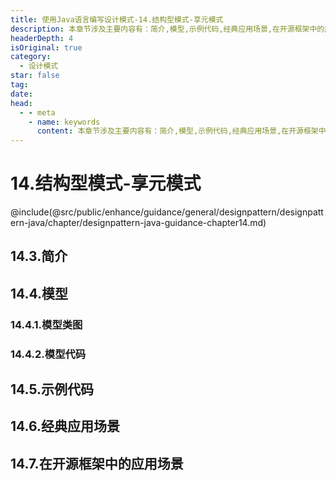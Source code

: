 ```yaml
---
title: 使用Java语言编写设计模式-14.结构型模式-享元模式
description: 本章节涉及主要内容有：简介,模型,示例代码,经典应用场景,在开源框架中的应用场景,具体每个小节中包含的内容可使通过下面的章节内容大纲进行查看,所有代码均经过严格测试，可直接复制运行即可。
headerDepth: 4
isOriginal: true
category:
  - 设计模式
star: false
tag:
date: 
head:
  - - meta
    - name: keywords
      content: 本章节涉及主要内容有：简介,模型,示例代码,经典应用场景,在开源框架中的应用场景,具体每个小节中包含的内容可使通过下面的章节内容大纲进行查看,所有代码均经过严格测试，可直接复制运行即可。
---
```


# 14.结构型模式-享元模式
@include(@src/public/enhance/guidance/general/designpattern/designpattern-java/chapter/designpattern-java-guidance-chapter14.md)
## 14.3.简介
## 14.4.模型
### 14.4.1.模型类图
### 14.4.2.模型代码
## 14.5.示例代码
## 14.6.经典应用场景
## 14.7.在开源框架中的应用场景

<ScrollIntoPageView/>
<HideSideBar/>

